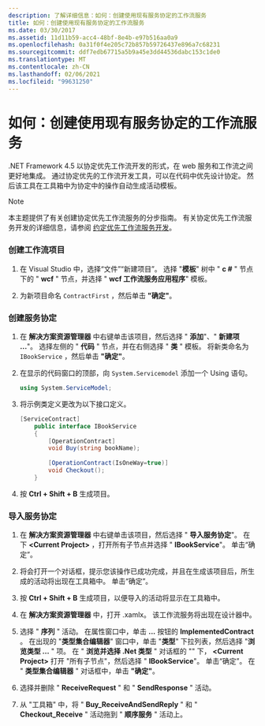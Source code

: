 ```yaml
---
description: 了解详细信息：如何：创建使用现有服务协定的工作流服务
title: 如何：创建使用现有服务协定的工作流服务
ms.date: 03/30/2017
ms.assetid: 11d11b59-acc4-48bf-8e4b-e97b516aa0a9
ms.openlocfilehash: 0a31f0f4e205c72b857b59726437e896a7c68231
ms.sourcegitcommit: ddf7edb67715a5b9a45e3dd44536dabc153c1de0
ms.translationtype: MT
ms.contentlocale: zh-CN
ms.lasthandoff: 02/06/2021
ms.locfileid: "99631250"
---
```

# <a name="how-to-create-a-workflow-service-that-consumes-an-existing-service-contract"></a>如何：创建使用现有服务协定的工作流服务

.NET Framework 4.5 以协定优先工作流开发的形式，在 web 服务和工作流之间更好地集成。 通过协定优先的工作流开发工具，可以在代码中优先设计协定。 然后该工具在工具箱中为协定中的操作自动生成活动模板。  
  
> [!NOTE]
> 本主题提供了有关创建协定优先工作流服务的分步指南。 有关协定优先工作流服务开发的详细信息，请参阅 [约定优先工作流服务开发](contract-first-workflow-service-development.md)。  
  
### <a name="creating-the-workflow-project"></a>创建工作流项目  
  
1. 在 Visual Studio 中，选择“文件”“新建项目”。 选择 "**模板**" 树中 " **c #** " 节点下的 " **wcf** " 节点，并选择 " **wcf 工作流服务应用程序**" 模板。  
  
2. 为新项目命名 `ContractFirst` ，然后单击 **"确定"**。  
  
### <a name="creating-the-service-contract"></a>创建服务协定  
  
1. 在 **解决方案资源管理器** 中右键单击该项目，然后选择 " **添加**"、" **新建项 ...**"。 选择左侧的 " **代码** " 节点，并在右侧选择 " **类** " 模板。 将新类命名为 `IBookService` ，然后单击 **"确定"**。  
  
2. 在显示的代码窗口的顶部，向 `System.Servicemodel` 添加一个 Using 语句。  
  
    ```csharp  
    using System.ServiceModel;  
    ```  
  
3. 将示例类定义更改为以下接口定义。  
  
    ```csharp  
    [ServiceContract]  
        public interface IBookService  
        {  
            [OperationContract]  
            void Buy(string bookName);  
  
            [OperationContract(IsOneWay=true)]  
            void Checkout();  
        }  
    ```  
  
4. 按 **Ctrl + Shift + B** 生成项目。  
  
### <a name="importing-the-service-contract"></a>导入服务协定  
  
1. 在 **解决方案资源管理器** 中右键单击该项目，然后选择 " **导入服务协定**"。 在下 **\<Current Project>** ，打开所有子节点并选择 " **IBookService**"。 单击“确定”。  
  
2. 将会打开一个对话框，提示您该操作已成功完成，并且在生成该项目后，所生成的活动将出现在工具箱中。 单击“确定”。  
  
3. 按 **Ctrl + Shift + B** 生成项目，以便导入的活动将显示在工具箱中。  
  
4. 在 **解决方案资源管理器** 中，打开 .xamlx。 该工作流服务将出现在设计器中。  
  
5. 选择 " **序列** " 活动。 在属性窗口中，单击 **...** 按钮的 **ImplementedContract** 。 在出现的 "**类型集合编辑器**" 窗口中，单击 "**类型**" 下拉列表，然后选择 "**浏览类型 ...** " 项。 在 " **浏览并选择 .Net 类型** " 对话框的 "" 下， **\<Current Project>** 打开 "所有子节点"，然后选择 " **IBookService**"。 单击“确定”。 在 " **类型集合编辑器** " 对话框中，单击 **"确定"**。  
  
6. 选择并删除 " **ReceiveRequest** " 和 " **SendResponse** " 活动。  
  
7. 从 "工具箱" 中，将 " **Buy_ReceiveAndSendReply** " 和 " **Checkout_Receive** " 活动拖到 " **顺序服务** " 活动上。
